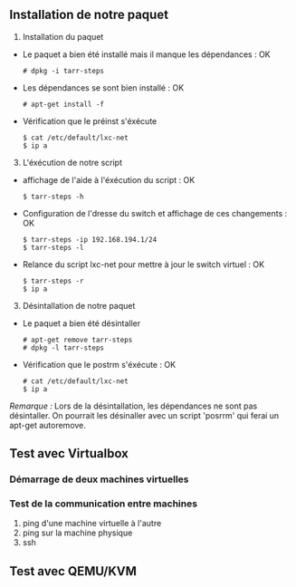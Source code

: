 ## Installation de notre paquet
1. Installation du paquet

 - Le paquet a bien été installé mais il manque les dépendances : OK
    ~~~
    # dpkg -i tarr-steps
    ~~~

 - Les dépendances se sont bien installé : OK
    ~~~
    # apt-get install -f
    ~~~

- Vérification que le préinst s'éxécute
    ~~~
    $ cat /etc/default/lxc-net
    $ ip a
    ~~~

3. L'éxécution de notre script

- affichage de l'aide à l'éxécution du script : OK
    ~~~
    $ tarr-steps -h
    ~~~

- Configuration de l'dresse du switch et affichage de ces changements : OK
    ~~~
    $ tarr-steps -ip 192.168.194.1/24
    $ tarr-steps -l
    ~~~

- Relance du script lxc-net pour mettre à jour le switch virtuel : OK
    ~~~
    $ tarr-steps -r 
    $ ip a
    ~~~

3. Désintallation de notre paquet

- Le paquet a bien été désintaller
    ~~~
    # apt-get remove tarr-steps
    # dpkg -l tarr-steps

- Vérification que le postrm s'éxécute : OK
    ~~~
    # cat /etc/default/lxc-net
    $ ip a
    ~~~

*Remarque :* 
Lors de la désintallation, les dépendances ne sont pas désintaller. 
On pourrait les désinaller avec un script 'posrrm' qui ferai un apt-get autoremove.

## Test avec Virtualbox
### Démarrage de deux machines virtuelles


### Test de la communication entre machines
1. ping d'une machine virtuelle à l'autre
2. ping sur la machine physique
3. ssh

## Test avec QEMU/KVM
